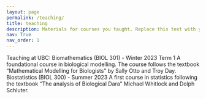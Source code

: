 ```yaml
---
layout: page
permalink: /teaching/
title: teaching
description: Materials for courses you taught. Replace this text with your description.
nav: True
nav_order: 1
---
```


Teaching at UBC:
Biomathematics (BIOL 301) - Winter 2023 Term 1
  A foundational course in biological modelling. The course follows the textbook “Mathematical Modelling for Biologists” by Sally Otto and Troy Day. 
Biostatistics (BIOL 300) - Summer 2023
  A first course in statistics following the textbook “The analysis of Biological Dara” Michael Whitlock and Dolph Schluter. 

